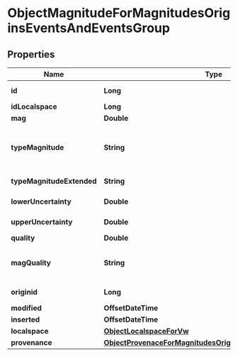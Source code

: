 

# ObjectMagnitudeForMagnitudesOriginsEventsAndEventsGroup


## Properties

| Name | Type | Description | Notes |
|------------ | ------------- | ------------- | -------------|
|**id** | **Long** | Unique incremental id | bigint(20) |  [optional] |
|**idLocalspace** | **Long** | Localspace Id | bigint(19) |  [optional] |
|**mag** | **Double** | Magnitude value | double |  [optional] |
|**typeMagnitude** | **String** | Type Scale of the magnitude, international scale label (i.e. ML, Md, Mw, ...) | varchar(50) |  [optional] |
|**typeMagnitudeExtended** | **String** | Type of the magnitude | varchar(255) |  [optional] |
|**lowerUncertainty** | **Double** | Magnitude lower_uncertainty | double |  [optional] |
|**upperUncertainty** | **Double** | Magnitude upper_uncertainty | double |  [optional] |
|**quality** | **Double** | quality | double |  [optional] |
|**magQuality** | **String** | INGV quality code of the magnitude (computed by ew2moledb) | char(2) |  [optional] |
|**originid** | **Long** | Unique incremental id | bigint(20) |  [optional] |
|**modified** | **OffsetDateTime** | Last Review | timestamp |  [optional] [readonly] |
|**inserted** | **OffsetDateTime** | Insert time | timestamp |  [optional] [readonly] |
|**localspace** | [**ObjectLocalspaceForVw**](ObjectLocalspaceForVw.md) |  |  [optional] |
|**provenance** | [**ObjectProvenaceForMagnitudesOriginsEventsAndEventsGroup**](ObjectProvenaceForMagnitudesOriginsEventsAndEventsGroup.md) |  |  [optional] |



